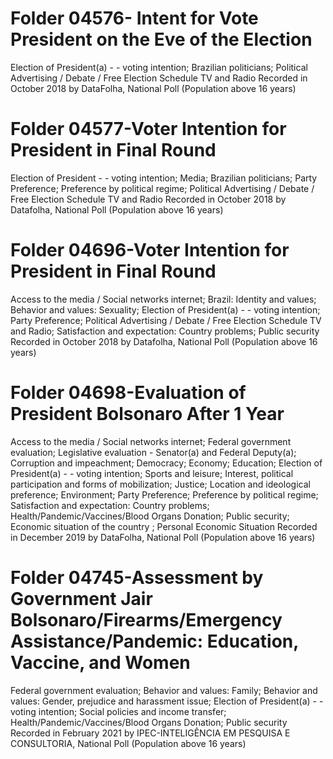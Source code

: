 # Folder 04576- Intent for Vote President on the Eve of the Election 
Election of President(a) - - voting intention; Brazilian politicians; Political Advertising / Debate / Free Election Schedule TV and Radio
Recorded in October 2018 by DataFolha, National Poll (Population above 16 years)

# Folder 04577-Voter Intention for President in Final Round 
Election of President - - voting intention; Media; Brazilian politicians; Party Preference; Preference by political 
regime; Political Advertising / Debate / Free Election Schedule TV and Radio
Recorded in October 2018 by Datafolha, National Poll (Population above 16 years)

# Folder 04696-Voter Intention for President in Final Round 
Access to the media / Social networks internet; Brazil: Identity and values; Behavior
and values: Sexuality; Election of President(a) - - voting intention; Party Preference; 
Political Advertising / Debate / Free Election Schedule TV and Radio; Satisfaction and expectation: 
Country problems; Public security
Recorded in October 2018 by Datafolha, National Poll (Population above 16 years)

# Folder 04698-Evaluation of President Bolsonaro After 1 Year 
Access to the media / Social networks internet; Federal government evaluation; 
Legislative evaluation - Senator(a) and Federal Deputy(a); Corruption and impeachment; 
Democracy; Economy; Education; Election of President(a) - - voting intention; Sports and leisure; 
Interest, political participation and forms of mobilization; Justice; Location and ideological 
preference; Environment; Party Preference; Preference by political regime; 
Satisfaction and expectation: Country problems; Health/Pandemic/Vaccines/Blood Organs Donation; 
Public security; Economic situation of the country ; Personal Economic Situation
Recorded in December 2019 by DataFolha, National Poll (Population above 16 years)



# Folder 04745-Assessment by Government Jair Bolsonaro/Firearms/Emergency Assistance/Pandemic: Education, Vaccine, and Women
Federal government evaluation; Behavior and values: Family; Behavior and values: Gender, prejudice and harassment issue; 
Election of President(a) - - voting intention; Social policies and income transfer; 
Health/Pandemic/Vaccines/Blood Organs Donation; Public security
Recorded in February 2021 by IPEC-INTELIGÊNCIA EM PESQUISA E CONSULTORIA, National Poll (Population above 16 years)
